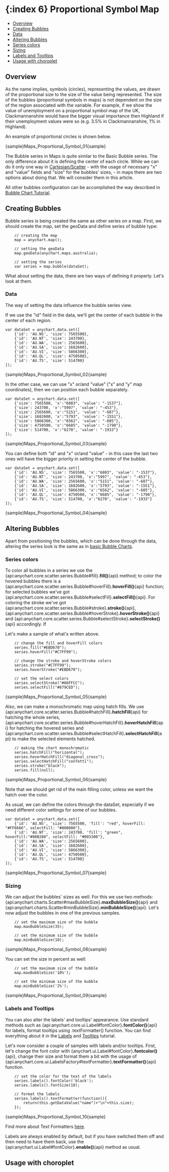{:index 6}
Proportional Symbol Map
===========

* [Overview](#overview)
* [Creating Bubbles](#creating_bubbles)
 * [Data](#data)
* [Altering Bubbles](#altering_bubbles)
 * [Series colors](#series_colors)
 * [Sizing](#sizing)
 * [Labels and Tooltips](#labels_and_tooltips)
* [Usage with choroplet](#usage_with_choroplet)

## Overview

As the name implies, symbols (circles), representing the values, are drawn of the proportional size to the size of the value being represented. The size of the bubbles (proportional symbols in maps) is not dependent on the size of the region associated with the variable. For example, if we show the value of unemployment on a proportional symbol map of the UK, Clackmannanshire would have the bigger visual importance then Highland if their unemployment values were so (e.g. 3.5% in Clackmannanshire, 1% in Highland).

An example of proportional circles is shown below.

{sample}Maps\_Proportional\_Symbol\_01{sample}

The Bubble series in Maps is quite similar to the Basic Bubble series. The only difference about it is defining the center of each circle. While we can do it only one way in [Cartesian/Scatter](../Basic_Chart_Types/Bubble_Chart) - with the usage of necessary "x" and "value" fields and "size" for the bubbles' sizes, - in maps there are two options about doing that. We will consider them in this article.

All other bubbles configuration can be accomplished the way described in [Bubble Chart Tutorial](../Basic_Chart_Types/Bubble_Chart).

## Creating Bubbles

Bubble series is being created the same as other series on a map. First, we should create the map, set the geoData and define series of bubble type:

```
	// creating the map
	map = anychart.map();

	// setting the geoData
	map.geoData(anychart.maps.australia);

	// setting the series
	var series = map.bubble(dataSet);
```

What about setting the data, there are two ways of defining it properly. Let's look at them.

### Data

The way of setting the data influence the bubble series view. 

If we use the "id" field in the data, we'll get the center of each bubble in the center of each region.

```
var dataSet = anychart.data.set([
    {'id': 'AU.NS', 'size': 7565500},
    {'id': 'AU.NT', 'size': 243700},
    {'id': 'AU.WA', 'size': 2565600},
    {'id': 'AU.SA', 'size': 1682600},
    {'id': 'AU.VI', 'size': 5866300},
    {'id': 'AU.QL', 'size': 4750500},
    {'id': 'AU.TS', 'size': 514700}
]);
```

{sample}Maps\_Proportional\_Symbol\_02{sample}

In the other case, we can use "x" or/and "value" ("x" and "y" map coordinates), then we can position each bubble separately.

```
var dataSet = anychart.data.set([
    {'size': 7565500, 'x':"6803", 'value': "-1537"},
    {'size': 243700, 'x':"5997", 'value': "-453"},
    {'size': 2565600, 'x':"5151", 'value': "-687"},
    {'size': 1682600, 'x':"5793", 'value': "-1551"},
    {'size': 5866300, 'x':"6562", 'value': "-605"},
    {'size': 4750500, 'x':"6685", 'value': "-1790"},
    {'size': 514700, 'x':"6270", 'value': "-1933"}
]);
```

{sample}Maps\_Proportional\_Symbol\_03{sample}

You can define both "id" and "x" or/and "value" - in this case the last two ones will have the bigger priority in setting the center of the bubble.


```
var dataSet = anychart.data.set([
    {'id': 'AU.NS', 'size': 7565500, 'x':"6803", 'value': "-1537"},
    {'id': 'AU.NT', 'size': 243700, 'x':"5997", 'value': "-453"},
    {'id': 'AU.WA', 'size': 2565600, 'x':"5151", 'value': "-687"},
    {'id': 'AU.SA', 'size': 1682600, 'x':"5793", 'value': "-1551"},
    {'id': 'AU.VI', 'size': 5866300, 'x':"6562", 'value': "-605"},
    {'id': 'AU.QL', 'size': 4750500, 'x':"6685", 'value': "-1790"},
    {'id': 'AU.TS', 'size': 514700, 'x':"6270", 'value': "-1933"}
]);

```
{sample}Maps\_Proportional\_Symbol\_04{sample}


## Altering Bubbles

Apart from positioning the bubbles, which can be done through the data, altering the series look is the same as in [basic Bubble Charts](../Basic_Chart_Types/Bubble_Chart#colors).

### Series colors

To color all bubbles in a series we use the {api:anychart.core.scatter.series.Bubble#fill}**.fill()**{api} method; to color the hovered bubbles there is a {api:anychart.core.scatter.series.Bubble#hoverFill}**.hoverFill()**{api} function; for selected bubbles we've got {api:anychart.core.scatter.series.Bubble#selectFill}**.selectFill()**{api}. For coloring the stroke we've got {api:anychart.core.scatter.series.Bubble#stroke}**.stroke()**{api}, {api:anychart.core.scatter.series.Bubble#hoverStroke}**.hoverStroke()**{api} and {api:anychart.core.scatter.series.Bubble#selectStroke}**.selectStroke()**{api} accordingly. If 

Let's make a sample of what's written above.

```
	// change the fill and hoverFill colors
	series.fill("#EBD670");
	series.hoverFill("#C7FF99");

	// change the stroke and hoverStroke colors
	series.stroke("#C7FF99");
	series.hoverStroke("#EBD670");

	// set the select colors
	series.selectStroke("#66FFCC");
	series.selectFill("#879CED");
```

{sample}Maps\_Proportional\_Symbol\_05{sample}

Also, we can make a monochromatic map using hatch fills. We use {api:anychart.core.scatter.series.Bubble#hatchFill}**.hatchFill**{api} for hatching the whole series, {api:anychart.core.scatter.series.Bubble#hoverHatchFill}**.hoverHatchFill**{api} for hatching the hovered series and {api:anychart.core.scatter.series.Bubble#selectHatchFill}**.selectHatchFill**{api} to make the selected elements hatched.


```
	// making the chart monochromatic
	series.hatchFill("horizontal");
	series.hoverHatchFill("diagonal_cross");
	series.selectHatchFill("confetti");
	series.stroke("black");
	series.fill(null);
```

{sample}Maps\_Proportional\_Symbol\_06{sample}

Note that we should get rid of the main filling color, unless we want the hatch over the color.

As usual, we can define the colors through the dataSet, especially if we need different color settings for some of our bubbles.

```
var dataSet = anychart.data.set([
    {'id': 'AU.NS', 'size': 7565500, 'fill': "red", hoverFill: "#FF6666", selectFill: "#800000"},
    {'id': 'AU.NT', 'size': 243700, 'fill': "green", hoverFill:"#80B280", selectFill: "#003300"},
    {'id': 'AU.WA', 'size': 2565600},
    {'id': 'AU.SA', 'size': 1682600},
    {'id': 'AU.VI', 'size': 5866300},
    {'id': 'AU.QL', 'size': 4750500},
    {'id': 'AU.TS', 'size': 514700}
]);
```
{sample}Maps\_Proportional\_Symbol\_07{sample}


### Sizing

We can adjust the bubbles' sizes as well. For this we use two methods: {api:anychart.charts.Scatter#maxBubbleSize}**.maxBubbleSize()**{api} and {api:anychart.charts.Scatter#minBubbleSize}**.minBubbleSize()**{api}. Let's now adjust the bubbles in one of the previous samples.

```
    // set the maximum size of the bubble
    map.maxBubbleSize(35);

    // set the minimum size of the bubble
    map.minBubbleSize(10);

```
{sample}Maps\_Proportional\_Symbol\_08{sample}

You can set the size in percent as well:

```
    // set the maximum size of the bubble
    map.maxBubbleSize('10%');

    // set the minimum size of the bubble
    map.minBubbleSize('2%');

```
{sample}Maps\_Proportional\_Symbol\_09{sample}


### Labels and Tooltips

You can also alter the labels' and tooltips' appearance. Use standard methods such as {api:anychart.core.ui.Label#fontColor}**.fontColor()**{api} for labels, format tooltips using .textFormatter() function. You can find everything about it in the [Labels](../Common_Settings/Labels) and [Tooltips](../Common_Settings/Tooltip) tutorial.

Let's now consider a couple of samples with labels and/or tooltips. First, let's change the font color with {anychart.ui.Label#fontColor}**.fontcolor()**{api}, change their size and format them a bit with the usage of {api:anychart.core.ui.LabelsFactory#textFormatter}**.textFormatter()**{api} function.

```
    // set the color for the text of the labels
    series.labels().fontColor('black');
    series.labels().fontSize(10);

    // format the labels
    series.labels().textFormatter(function(){
        return(this.getDataValue("name")+"\n"+this.size);
    });

```

{sample}Maps\_Proportional\_Symbol\_10{sample}

Find more about Text Formatters [here](../Common_Settings/Text_Formatters).

Labels are always enabled by default, but if you have switched them off and then need to have them back, use the {api:anychart.ui.Label#fontColor}**.enable()**{api} method as usual.


## Usage with choroplet